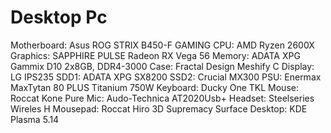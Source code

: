 # Desktop Pc
Motherboard: Asus ROG STRIX B450-F GAMING
CPU: AMD Ryzen 2600X
Graphics: SAPPHIRE PULSE Radeon RX Vega 56
Memory: ADATA XPG Gammix D10 2x8GB, DDR4-3000
Case: Fractal Design Meshify C
Display: LG IPS235
SDD1: ADATA XPG SX8200
SSD2: Crucial MX300
PSU: Enermax MaxTytan 80 PLUS Titanium 750W
Keyboard: Ducky One TKL
Mouse: Roccat Kone Pure
Mic: Audo-Technica AT2020Usb+
Headset: Steelseries Wireles H
Mousepad: Roccat Hiro 3D Supremacy Surface
Desktop: KDE Plasma 5.14
